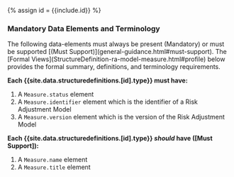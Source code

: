 {% assign id = {{include.id}} %}

### Mandatory Data Elements and Terminology

<div class="bg-success" markdown="1"><!-- new content -->
The following data-elements must always be present (Mandatory) or must be supported [(Must Support)](general-guidance.html#must-support). The [Formal Views](StructureDefinition-ra-model-measure.html#profile) below provides the formal summary, definitions, and terminology requirements.
</div>

**Each {{site.data.structuredefinitions.[id].type}} must have:**

1. A `Measure.status` element
1. A `Measure.identifier` element which is the identifier of a Risk Adjustment Model
1. A `Measure.version` element which is the version of the Risk Adjustment Model


**Each {{site.data.structuredefinitions.[id].type}} *should* have ([Must Support]):**

1. A `Measure.name` element
1. A `Measure.title` element
